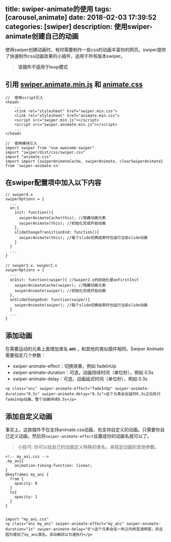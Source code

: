 title: swiper-animate的使用
tags: [carousel,animate]
date: 2018-02-03 17:39:52
categories: [swiper]
description: 使用swiper-animate创建自己的动画
---
使用swiper创建动画时，有时需要制作一些css的动画丰富你的网页。swiper提供了快速制作css动画效果的小插件，适用于所有版本swiper。
> **该插件不适用于loop模式**
## 引用 [swiper.animate.min.js](https://pan.baidu.com/s/1i5U4jcD) 和 [animate.css](https://cdn.bootcss.com/animate.css/3.5.2/animate.min.css)
```
//  使用script引入
<head>
    ...
    <link rel="stylesheet" href="swiper.min.css">
    <link rel="stylesheet" href="animate.min.css">
    <script src="swiper.min.js"></script>
    <script src="swiper.animate.min.js"></script>
    ...
</head>

//  使用模块引入
import swiper from "vue-awesome-swiper"
import "swiper/dist/css/swiper.css"
import "animate.css"
import import {swiperAnimateCache, swiperAnimate, clearSwiperAnimate} from 'swiper-animate-cn'
```
## 在swiper配置项中加入以下内容
```
// swiper4.x
swiperOptions = {
  ...
  on:{
    init: function(){
      swiperAnimateCache(this); //隐藏动画元素 
      swiperAnimate(this); //初始化完成开始动画
    }, 
    slideChangeTransitionEnd: function(){ 
      swiperAnimate(this); //每个slide切换结束时也运行当前slide动画
    } 
  }
  ...
}

// swiper3.x、swiper2.x
swiperOptions = {
  ...
  onInit: function(swiper){ //Swiper2.x的初始化是onFirstInit
    swiperAnimateCache(swiper); //隐藏动画元素 
    swiperAnimate(swiper); //初始化完成开始动画
  }, 
  onSlideChangeEnd: function(swiper){ 
    swiperAnimate(swiper); //每个slide切换结束时也运行当前slide动画
  } 
  ...
}
```
## 添加动画
在需要运动的元素上面增加类名 **ani** ，和其他的类似插件相同，Swiper Animate需要指定几个参数：
+ swiper-animate-effect：切换效果，例如 fadeInUp 
+ swiper-animate-duration：可选，动画持续时间（单位秒），例如 0.5s
+ swiper-animate-delay：可选，动画延迟时间（单位秒），例如 0.3s
```
<p class="ani" swiper-animate-effect="fadeInUp" swiper-animate-duration="0.5s" swiper-animate-delay="0.3s">这个元素会在延时0.3s之后执行fadeInUp动画，整个动画持续0.5s</p>
```
## 添加自定义动画
事实上，这款插件不仅支持animate.css动画，也支持自定义的动画。只需要你自己定义动画，然后将`swiper-animate-effect`设置成你的动画名就可以了。
> 小技巧: 你可以给自己的动画定义特殊的类名，来规定动画的其他参数。
```
<!-- my_ani.css -->
.my_ani{
    animation-timing-function: linear;
}
@keyframes my_ani {
  from {
    opacity: 0
  }
  to{
    opacity: 1
  }
}


import "my_ani.css"
<p class="ani my_ani" swiper-animate-effect="my_ani" swiper-animate-duration="1s" swiper-animate-delay="0">这个元素会在一秒之内改变透明度，并且因为增加了my_ani类名。该动画将以匀速执行</p>
```

